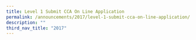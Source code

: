 ```yaml
---
title: Level 1 Submit CCA On Line Application
permalink: /announcements/2017/level-1-submit-cca-on-line-application/
description: ""
third_nav_title: "2017"
---
```

